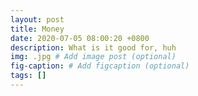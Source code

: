 ```yaml
---
layout: post
title: Money
date: 2020-07-05 08:00:20 +0800
description: What is it good for, huh
img: .jpg # Add image post (optional)
fig-caption: # Add figcaption (optional)
tags: []
---
```


